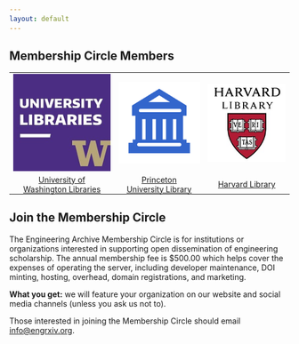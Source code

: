 ```yaml
---
layout: default
---
```

## Membership Circle Members
<table>
<tr>
<td style="text-align:center;"><img alt="University of Washington Libraries logo." src="/membership-circle/MC_member_logos/UWashington.jpg" /></td>
<td style="text-align:center;"><img alt="generic logo." src="/membership-circle/MC_member_logos/generic.png" /></td>
<td style="text-align:center;"><img alt="Harvard Library logo." src="/membership-circle/MC_member_logos/harvard-library.jpg" /></td>
</tr>
<tr>
<td style="padding:0 15px 0 15px; text-align:center;"><a href="https://www.lib.washington.edu/">University of Washington Libraries</a></td>
<td style="padding:0 15px 0 15px; text-align:center;"><a href="https://library.princeton.edu/">Princeton University Library</a></td>
<td style="padding:0 15px 0 15px; text-align:center;"><a href="https://library.harvard.edu/">Harvard Library</a></td>
</tr>
</table>



## Join the Membership Circle
The Engineering Archive Membership Circle is for institutions or organizations interested in supporting open dissemination of engineering scholarship. The annual membership fee is $500.00 which helps cover the expenses of operating the server, including developer maintenance, DOI minting, hosting, overhead, domain registrations, and marketing. 

**What you get:** we will feature your organization on our website and social media channels (unless you ask us not to).

Those interested in joining the Membership Circle should email [info@engrxiv.org](mailto:info@engrxiv.org).
